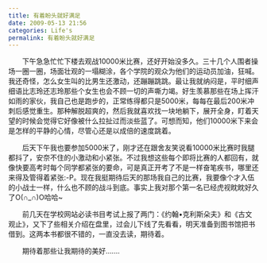 ```yaml
---
title: 有着盼头就好满足 
date: 2009-05-13 21:56
categories: Life's
permalink: 有着盼头就好满足
---
```


　　下午急急忙忙下楼去观战10000米比赛，还好开始没多久。三十几个人围者操场一圈一圈，场面壮观的一塌糊涂，各个学院的观众为他们的运动员加油，狂喊。我还奇怪，怎么女生叫的比男生还激动，还蹦蹦跳跳。最让我就纳闷是，平时细声细语比志玲还志玲那些个女生也会不顾一切的声嘶力竭。好生羡慕那些在场上挥汗如雨的家伙，我自己也是跑步的，正常练得都只是5000米，每每在最后200米冲刺后感觉重生。那种解脱超爽的，然后我就喜欢找一块地躺下，展开全身，盯着天望的时候会觉得它好像被什么拉扯过而淡些蓝了。可想而知，他们10000米下来会是怎样的平静的心情，尽管心还是以成倍的速度跳着。

　　后天下午我也要参加5000米了，刚才还在跟舍友笑说看10000米比赛时我腿都抖了，安奈不住的小激动和小紧张。不过我想这些每个即将比赛的人都回有，就像快要高考时每个同学都紧张的要命，可是真正开考了不是一样奋笔疾书，哪里还来得及管得着紧张:-P。现在我挺期待后天的那场我自己的比赛，我要像个才入伍的小战士一样，什么也不顾的战斗到底。事实上我对那个第一名已经虎视眈眈好久了O(∩_∩)O哈哈~

　　前几天在学校网站必读书目考试上报了两门：《约翰•克利斯朵夫》和《古文观止》，又下了些相关介绍在盘里，过会儿下线了先看看，明天准备到图书馆把书借到。这两本书都很不错的，一直没去读，期待着。

　　期待着那些让我期待的美好.......